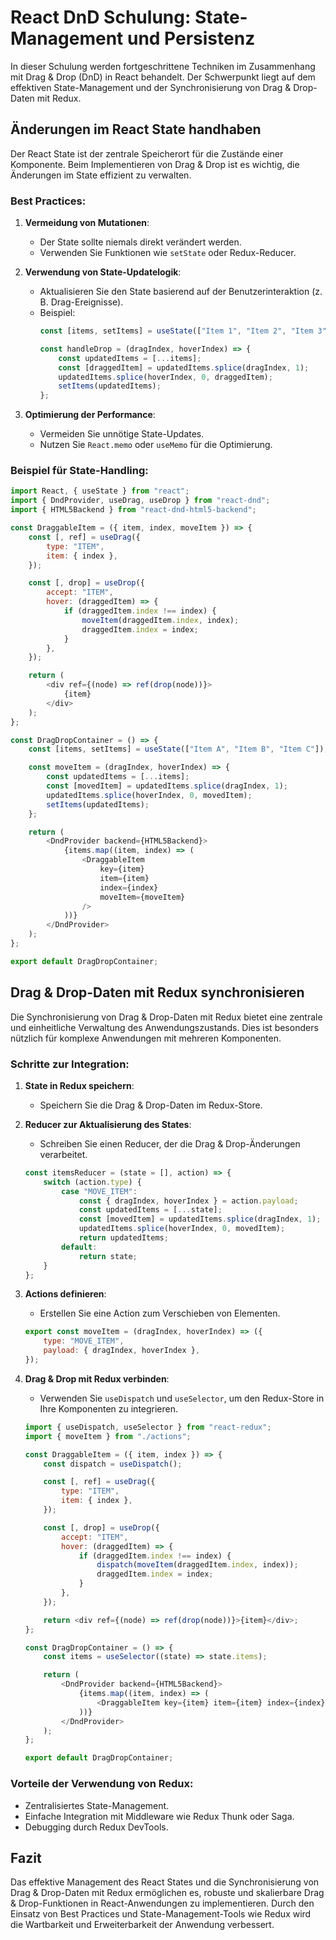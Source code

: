 
# React DnD Schulung: State-Management und Persistenz

In dieser Schulung werden fortgeschrittene Techniken im Zusammenhang mit Drag & Drop (DnD) in React behandelt. Der Schwerpunkt liegt auf dem effektiven State-Management und der Synchronisierung von Drag & Drop-Daten mit Redux.

## Änderungen im React State handhaben

Der React State ist der zentrale Speicherort für die Zustände einer Komponente. Beim Implementieren von Drag & Drop ist es wichtig, die Änderungen im State effizient zu verwalten.

### Best Practices:
1. **Vermeidung von Mutationen**:
   - Der State sollte niemals direkt verändert werden.
   - Verwenden Sie Funktionen wie `setState` oder Redux-Reducer.

2. **Verwendung von State-Updatelogik**:
   - Aktualisieren Sie den State basierend auf der Benutzerinteraktion (z. B. Drag-Ereignisse).
   - Beispiel:
     ```javascript
     const [items, setItems] = useState(["Item 1", "Item 2", "Item 3"]);

     const handleDrop = (dragIndex, hoverIndex) => {
         const updatedItems = [...items];
         const [draggedItem] = updatedItems.splice(dragIndex, 1);
         updatedItems.splice(hoverIndex, 0, draggedItem);
         setItems(updatedItems);
     };
     ```

3. **Optimierung der Performance**:
   - Vermeiden Sie unnötige State-Updates.
   - Nutzen Sie `React.memo` oder `useMemo` für die Optimierung.

### Beispiel für State-Handling:
```javascript
import React, { useState } from "react";
import { DndProvider, useDrag, useDrop } from "react-dnd";
import { HTML5Backend } from "react-dnd-html5-backend";

const DraggableItem = ({ item, index, moveItem }) => {
    const [, ref] = useDrag({
        type: "ITEM",
        item: { index },
    });

    const [, drop] = useDrop({
        accept: "ITEM",
        hover: (draggedItem) => {
            if (draggedItem.index !== index) {
                moveItem(draggedItem.index, index);
                draggedItem.index = index;
            }
        },
    });

    return (
        <div ref={(node) => ref(drop(node))}>
            {item}
        </div>
    );
};

const DragDropContainer = () => {
    const [items, setItems] = useState(["Item A", "Item B", "Item C"]);

    const moveItem = (dragIndex, hoverIndex) => {
        const updatedItems = [...items];
        const [movedItem] = updatedItems.splice(dragIndex, 1);
        updatedItems.splice(hoverIndex, 0, movedItem);
        setItems(updatedItems);
    };

    return (
        <DndProvider backend={HTML5Backend}>
            {items.map((item, index) => (
                <DraggableItem
                    key={item}
                    item={item}
                    index={index}
                    moveItem={moveItem}
                />
            ))}
        </DndProvider>
    );
};

export default DragDropContainer;
```

## Drag & Drop-Daten mit Redux synchronisieren

Die Synchronisierung von Drag & Drop-Daten mit Redux bietet eine zentrale und einheitliche Verwaltung des Anwendungszustands. Dies ist besonders nützlich für komplexe Anwendungen mit mehreren Komponenten.

### Schritte zur Integration:
1. **State in Redux speichern**:
   - Speichern Sie die Drag & Drop-Daten im Redux-Store.

2. **Reducer zur Aktualisierung des States**:
   - Schreiben Sie einen Reducer, der die Drag & Drop-Änderungen verarbeitet.
   ```javascript
   const itemsReducer = (state = [], action) => {
       switch (action.type) {
           case "MOVE_ITEM":
               const { dragIndex, hoverIndex } = action.payload;
               const updatedItems = [...state];
               const [movedItem] = updatedItems.splice(dragIndex, 1);
               updatedItems.splice(hoverIndex, 0, movedItem);
               return updatedItems;
           default:
               return state;
       }
   };
   ```

3. **Actions definieren**:
   - Erstellen Sie eine Action zum Verschieben von Elementen.
   ```javascript
   export const moveItem = (dragIndex, hoverIndex) => ({
       type: "MOVE_ITEM",
       payload: { dragIndex, hoverIndex },
   });
   ```

4. **Drag & Drop mit Redux verbinden**:
   - Verwenden Sie `useDispatch` und `useSelector`, um den Redux-Store in Ihre Komponenten zu integrieren.
   ```javascript
   import { useDispatch, useSelector } from "react-redux";
   import { moveItem } from "./actions";

   const DraggableItem = ({ item, index }) => {
       const dispatch = useDispatch();

       const [, ref] = useDrag({
           type: "ITEM",
           item: { index },
       });

       const [, drop] = useDrop({
           accept: "ITEM",
           hover: (draggedItem) => {
               if (draggedItem.index !== index) {
                   dispatch(moveItem(draggedItem.index, index));
                   draggedItem.index = index;
               }
           },
       });

       return <div ref={(node) => ref(drop(node))}>{item}</div>;
   };

   const DragDropContainer = () => {
       const items = useSelector((state) => state.items);

       return (
           <DndProvider backend={HTML5Backend}>
               {items.map((item, index) => (
                   <DraggableItem key={item} item={item} index={index} />
               ))}
           </DndProvider>
       );
   };

   export default DragDropContainer;
   ```

### Vorteile der Verwendung von Redux:
- Zentralisiertes State-Management.
- Einfache Integration mit Middleware wie Redux Thunk oder Saga.
- Debugging durch Redux DevTools.

## Fazit

Das effektive Management des React States und die Synchronisierung von Drag & Drop-Daten mit Redux ermöglichen es, robuste und skalierbare Drag & Drop-Funktionen in React-Anwendungen zu implementieren. Durch den Einsatz von Best Practices und State-Management-Tools wie Redux wird die Wartbarkeit und Erweiterbarkeit der Anwendung verbessert.
